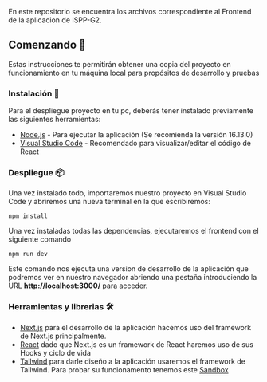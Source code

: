 En este repositorio se encuentra los archivos correspondiente al Frontend de la aplicacion de ISPP-G2.

## Comenzando 🚀

Estas instrucciones te permitirán obtener una copia del proyecto en funcionamiento en tu máquina local para propósitos de desarrollo y pruebas

### Instalación 🔧

Para el despliegue proyecto en tu pc, deberás tener instalado previamente las siguientes herramientas:

* [Node.js](https://nodejs.org/es/download/) - Para ejecutar la aplicación (Se recomienda la versión 16.13.0)
* [Visual Studio Code](https://code.visualstudio.com/download) - Recomendado para visualizar/editar el código de React

### Despliegue 📦

Una vez instalado todo, importaremos nuestro proyecto en Visual Studio Code y abriremos una nueva terminal en la que escribiremos:

```
npm install
```

Una vez instaladas todas las dependencias, ejecutaremos el frontend con el siguiente comando 

```
npm run dev
```
Este comando nos ejecuta una version de desarrollo de la aplicación que podremos ver en nuestro navegador abriendo una pestaña introduciendo la URL <b>http://localhost:3000/</b> para acceder.

### Herramientas y librerias 🛠

* [Next.js](https://nextjs.org/docs/getting-started) para el desarrollo de la aplicación hacemos uso del framework de Next.js principalmente.
* [React](https://es.reactjs.org/docs/getting-started.html) dado que Next.js es un framework de React haremos uso de sus Hooks y ciclo de vida
* [Tailwind](https://tailwindcss.com/docs/theme) para darle diseño a la aplicación usaremos el framework de Tailwind. Para probar su funcionamento tenemos este [Sandbox](https://play.tailwindcss.com/)
